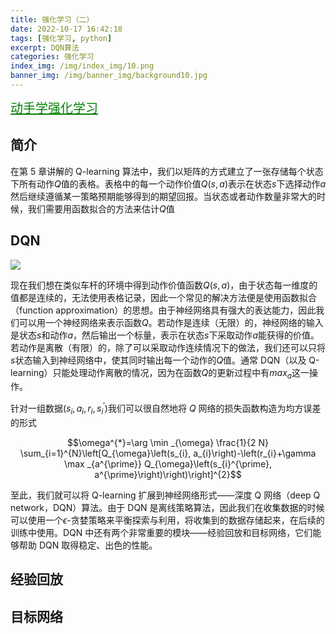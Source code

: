 ```yaml
---
title: 强化学习（二）
date: 2022-10-17 16:42:18
tags: [强化学习, python]
excerpt: DQN算法
categories: 强化学习
index_img: /img/index_img/10.png
banner_img: /img/banner_img/background10.jpg
---
```


<a class="btn" target="_blank" rel="noopener" style="font-size:20px; color: green" href="https://hrl.boyuai.com/chapter/1/%E5%88%9D%E6%8E%A2%E5%BC%BA%E5%8C%96%E5%AD%A6%E4%B9%A0" title="github">动手学强化学习</a>



## 简介

在第 5 章讲解的 Q-learning 算法中，我们以矩阵的方式建立了一张存储每个状态下所有动作$Q$值的表格。表格中的每一个动作价值$Q(s,a)$表示在状态$s$下选择动作$a$然后继续遵循某一策略预期能够得到的期望回报。当状态或者动作数量非常大的时候，我们需要用函数拟合的方法来估计$Q$值

## DQN
![](https://hrl.boyuai.com/static/cartpole.e4a03ca5.gif)


现在我们想在类似车杆的环境中得到动作价值函数$Q(s,a)$，由于状态每一维度的值都是连续的，无法使用表格记录，因此一个常见的解决方法便是使用函数拟合（function approximation）的思想。由于神经网络具有强大的表达能力，因此我们可以用一个神经网络来表示函数$Q$。若动作是连续（无限）的，神经网络的输入是状态$s$和动作$a$，然后输出一个标量，表示在状态$s$下采取动作$a$能获得的价值。若动作是离散（有限）的，除了可以采取动作连续情况下的做法，我们还可以只将$s$状态输入到神经网络中，使其同时输出每一个动作的$Q$值。通常 DQN（以及 Q-learning）只能处理动作离散的情况，因为在函数$Q$的更新过程中有$max_a$这一操作。

针对一组数据${(s_i​,a_i​,r_i​,s_i^{'}​)}$我们可以很自然地将 $Q$ 网络的损失函数构造为均方误差的形式

$$\omega^{*}=\arg \min _{\omega} \frac{1}{2 N} \sum_{i=1}^{N}\left[Q_{\omega}\left(s_{i}, a_{i}\right)-\left(r_{i}+\gamma \max _{a^{\prime}} Q_{\omega}\left(s_{i}^{\prime}, a^{\prime}\right)\right)\right]^{2}$$


至此，我们就可以将 Q-learning 扩展到神经网络形式——深度 Q 网络（deep Q network，DQN）算法。由于 DQN 是离线策略算法，因此我们在收集数据的时候可以使用一个$\epsilon$-贪婪策略来平衡探索与利用，将收集到的数据存储起来，在后续的训练中使用。DQN 中还有两个非常重要的模块——经验回放和目标网络，它们能够帮助 DQN 取得稳定、出色的性能。


## 经验回放

## 目标网络
